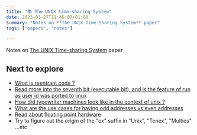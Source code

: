 ```yaml
---
title: "📚 The UNIX time-sharing System"
date: 2023-03-27T11:45:07+01:00
summary: "Notes on **The UNIX Time-Sharing System** paper"
tags: ["papers", "notes"]

---
```


Notes on [The UNIX Time-sharing System](https://dsf.berkeley.edu/cs262/unix.pdf) paper

## Next to explore

* [What is reentrant code ?][1]
* [Read more into the seventh bit (executable bit), and is the feature of run as user id was ported to linux][5]
* [How did typewriter machines look like in the context of unix ?][2]
* [What are the use cases for having odd addresses vs even addresses][3]
* [Read about floating point hardware][4]
* Try to figure out the origin of the "ex" suffix in "Unix", "Tenex", "Multics" ...etc 

[1]: https://drive.google.com/open?id=1JHAS0or2U99tmGg_YRspECbgGoMvqPXR&disco=AAAAtjWZZns
[2]: https://drive.google.com/open?id=1JHAS0or2U99tmGg_YRspECbgGoMvqPXR&disco=AAAAtjWZZnQ
[3]: https://drive.google.com/open?id=1JHAS0or2U99tmGg_YRspECbgGoMvqPXR&disco=AAAAtjWZZng
[4]: https://drive.google.com/open?id=1JHAS0or2U99tmGg_YRspECbgGoMvqPXR&disco=AAAAtjWZZns
[5]: https://drive.google.com/open?id=1JHAS0or2U99tmGg_YRspECbgGoMvqPXR&disco=AAAAtjWZZns